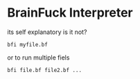 # BrainFuck Interpreter
its self explanatory is it not?

`bfi myfile.bf`

or to run multiple fiels

`bfi file.bf file2.bf ...`
